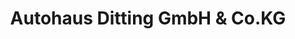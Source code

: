 ---
title: "Autohaus Ditting GmbH & Co.KG"
url: /asperg/autohaus-ditting-gmbh-und-co-kg/
shop: Autohaus
---